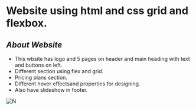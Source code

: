 # Website using html and css grid and flexbox.

## _About Website_
- This wbsite has logo and 5 pages on header and main heading with text and buttons on left.
- Different section using flex and grid.
- Pricing plans section.
- Different hover effectsand properties for designing.
- Also have slideshow in footer.

![N](/images/Welcome%20Ghazi%20(1).png)